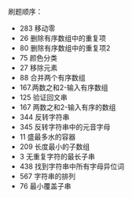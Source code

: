 刷题顺序：

* 283 移动零 
* 26 删除有序数组中的重复项
* 80 删除有序数组中的重复项2
* 75 颜色分类
* 27 移除元素 
* 88 合并两个有序数组
* 167.两数之和2-输入有序数组 
* 125 验证回文串
* 167 两数之和2-输入有序的数组
* 344 反转字符串 
* 345 反转字符串中的元音字母
* 11 盛最多水的容器
* 209 长度最小的子数组
* 3  无重复字符的最长子串
* 438 找到字符串中所有字母异位词
* 567 字符串的排列
* 76 最小覆盖子串
